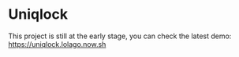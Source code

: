 # Uniqlock

This project is still at the early stage, you can check the latest demo: https://uniqlock.lolago.now.sh
